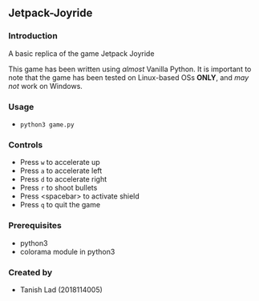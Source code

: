 ## Jetpack-Joyride

### Introduction

A basic replica of the game Jetpack Joyride

This game has been written using _almost_ Vanilla Python. It is important to note that the game has been tested on Linux-based OSs **ONLY**, and _may not_ work on Windows.

### Usage
- `python3 game.py`

### Controls

- Press `w` to accelerate up
- Press `a` to accelerate left
- Press `d` to accelerate right
- Press `r` to shoot bullets
- Press \<spacebar\> to activate shield
- Press `q` to quit the game

### Prerequisites
- python3
- colorama module in python3

### Created by
- Tanish Lad (2018114005)
